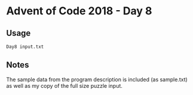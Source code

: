 # Advent of Code 2018 - Day 8

## Usage
```
Day8 input.txt
```

## Notes
The sample data from the program description is included (as sample.txt) as well as my copy of the full size puzzle input.